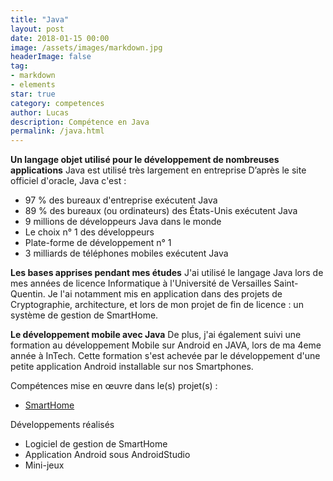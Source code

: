 ```yaml
---
title: "Java"
layout: post
date: 2018-01-15 00:00
image: /assets/images/markdown.jpg
headerImage: false
tag:
- markdown
- elements
star: true
category: competences
author: Lucas
description: Compétence en Java
permalink: /java.html
---
```

<b>Un langage objet utilisé pour le développement de nombreuses applications</b>
Java est utilisé très largement en entreprise
D’après le site officiel d'oracle, Java c'est :
- 97 % des bureaux d'entreprise exécutent Java
- 89 % des bureaux (ou ordinateurs) des États-Unis exécutent Java
- 9 millions de développeurs Java dans le monde
- Le choix n° 1 des développeurs
- Plate-forme de développement n° 1
- 3 milliards de téléphones mobiles exécutent Java

<b>Les bases apprises pendant mes études</b>
J'ai utilisé le langage Java lors de mes années de licence Informatique à l'Université
de Versailles Saint-Quentin. Je l'ai notamment mis en application dans des projets de
Cryptographie, architecture, et lors de mon projet de fin de licence : un système de gestion de
SmartHome.

<b>Le développement mobile avec Java</b>
De plus, j'ai également suivi une formation au développement Mobile sur Android en JAVA,
lors de ma 4eme année à InTech. Cette formation s'est achevée par le développement d'une petite
application Android installable sur nos Smartphones.


Compétences mise en œuvre dans le(s) projet(s) :

- [SmartHome]({{site.url}}/myportfolio/SmartHome)

Développements réalisés
- Logiciel de gestion de SmartHome
- Application Android sous AndroidStudio
- Mini-jeux
